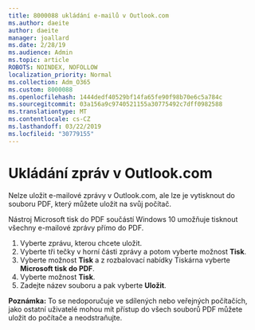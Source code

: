 ```yaml
---
title: 8000088 ukládání e-mailů v Outlook.com
ms.author: daeite
author: daeite
manager: joallard
ms.date: 2/28/19
ms.audience: Admin
ms.topic: article
ROBOTS: NOINDEX, NOFOLLOW
localization_priority: Normal
ms.collection: Adm_O365
ms.custom: 8000088
ms.openlocfilehash: 1444dedf40529bf14fa65fe90f98b70e6c5a784c
ms.sourcegitcommit: 03a156a9c9740521155a30775492c7dff0982588
ms.translationtype: MT
ms.contentlocale: cs-CZ
ms.lasthandoff: 03/22/2019
ms.locfileid: "30779155"
---
```

# <a name="saving-messages-in-outlookcom"></a>Ukládání zpráv v Outlook.com

Nelze uložit e-mailové zprávy v Outlook.com, ale lze je vytisknout do souboru PDF, který můžete uložit na svůj počítač.

Nástroj Microsoft tisk do PDF součástí Windows 10 umožňuje tisknout všechny e-mailové zprávy přímo do PDF.

1. Vyberte zprávu, kterou chcete uložit.
2. Vyberte tři tečky v horní části zprávy a potom vyberte možnost **Tisk**.
3. Vyberte možnost **Tisk** a z rozbalovací nabídky Tiskárna vyberte **Microsoft tisk do PDF**.
4. Vyberte možnost **Tisk**.
5. Zadejte název souboru a pak vyberte **Uložit**.

**Poznámka:** To se nedoporučuje ve sdílených nebo veřejných počítačích, jako ostatní uživatelé mohou mít přístup do všech souborů PDF můžete uložit do počítače a neodstraňujte.